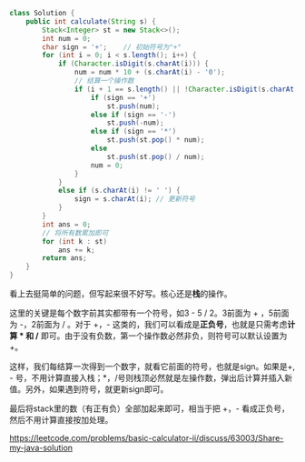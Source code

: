 ``` java
class Solution {
    public int calculate(String s) {
        Stack<Integer> st = new Stack<>();
        int num = 0;
        char sign = '+';	// 初始符号为"+"
        for (int i = 0; i < s.length(); i++) {
            if (Character.isDigit(s.charAt(i))) {
                num = num * 10 + (s.charAt(i) - '0');
                // 结算一个操作数
                if (i + 1 == s.length() || !Character.isDigit(s.charAt(i + 1))) {
                    if (sign == '+')
                        st.push(num);
                    else if (sign == '-')
                        st.push(-num);
                    else if (sign == '*')
                        st.push(st.pop() * num);
                    else
                        st.push(st.pop() / num);
                    num = 0;
                }
            }
            else if (s.charAt(i) != ' ') {
                sign = s.charAt(i);	// 更新符号
            }
        }
        int ans = 0;
        // 将所有数累加即可
        for (int k : st)
            ans += k;
        return ans;
    }
}
```

看上去挺简单的问题，但写起来很不好写。核心还是**栈**的操作。

这里的关键是每个数字前其实都带有一个符号，如3 - 5 / 2。3前面为 + ，5前面为 -，2前面为 / 。对于 +，- 这类的，我们可以看成是**正负号**，也就是只需考虑**计算 * 和 /** 即可。由于没有负数，第一个操作数必然非负，则符号可以默认设置为 +。

这样，我们每结算一次得到一个数字，就看它前面的符号，也就是sign。如果是+, - 号，不用计算直接入栈；*，/号则栈顶必然就是左操作数，弹出后计算并插入新值。另外，如果遇到符号，就更新sign即可。

最后将stack里的数（有正有负）全部加起来即可，相当于把 +，- 看成正负号，然后不用计算直接按加处理。

https://leetcode.com/problems/basic-calculator-ii/discuss/63003/Share-my-java-solution